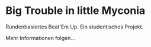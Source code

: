 # Big Trouble in little Myconia
Rundenbasiertes Beat'Em Up. Ein studentisches Projekt.

Mehr Informationen folgen...
